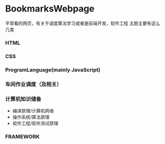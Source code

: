 # BookmarksWebpage
平常看的网页，有关于调度算法学习或者是前端开发，软件工程
主题主要有这么几类
### HTML
### CSS
### ProgramLanguage(mainly JavaScript)
### 车间作业调度（及相关）
### 计算机知识储备
+ 编译原理/计算机网络
+ 操作系统/算法原理
+ 软件工程/软件测试原理
### FRAMEWORK
